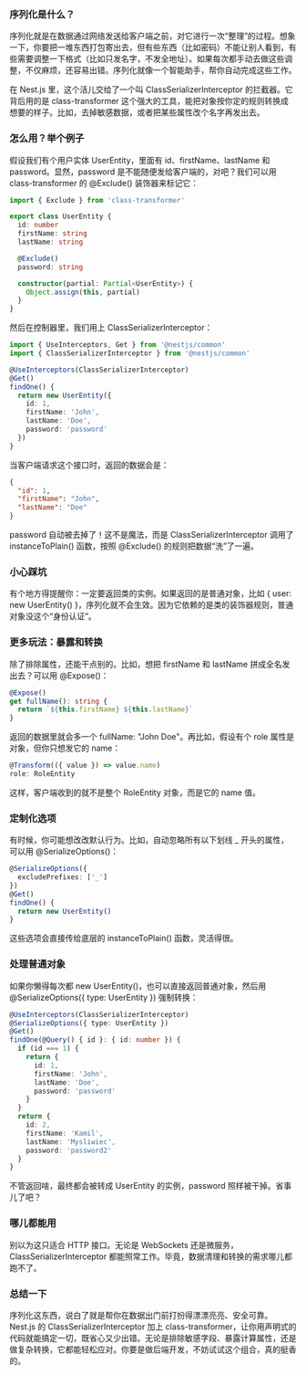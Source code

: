 ### 序列化是什么？

序列化就是在数据通过网络发送给客户端之前，对它进行一次“整理”的过程。想象一下，你要把一堆东西打包寄出去，但有些东西（比如密码）不能让别人看到，有些需要调整一下格式（比如只发名字，不发全地址）。如果每次都手动去做这些调整，不仅麻烦，还容易出错。序列化就像一个智能助手，帮你自动完成这些工作。

在 Nest.js 里，这个活儿交给了一个叫 ClassSerializerInterceptor 的拦截器。它背后用的是 class-transformer 这个强大的工具，能把对象按你定的规则转换成想要的样子。比如，去掉敏感数据，或者把某些属性改个名字再发出去。



### 怎么用？举个例子

假设我们有个用户实体 UserEntity，里面有 id、firstName、lastName 和 password。显然，password 是不能随便发给客户端的，对吧？我们可以用 class-transformer 的 @Exclude() 装饰器来标记它：

```ts
import { Exclude } from 'class-transformer'

export class UserEntity {
  id: number
  firstName: string
  lastName: string

  @Exclude()
  password: string

  constructor(partial: Partial<UserEntity>) {
    Object.assign(this, partial)
  }
}
```

然后在控制器里，我们用上 ClassSerializerInterceptor：

```ts
import { UseInterceptors, Get } from '@nestjs/common'
import { ClassSerializerInterceptor } from '@nestjs/common'

@UseInterceptors(ClassSerializerInterceptor)
@Get()
findOne() {
  return new UserEntity({
    id: 1,
    firstName: 'John',
    lastName: 'Doe',
    password: 'password'
  })
}
```

当客户端请求这个接口时，返回的数据会是：

```json
{
  "id": 1,
  "firstName": "John",
  "lastName": "Doe"
}
```

password 自动被去掉了！这不是魔法，而是 ClassSerializerInterceptor 调用了 instanceToPlain() 函数，按照 @Exclude() 的规则把数据“洗”了一遍。



### 小心踩坑

有个地方得提醒你：一定要返回类的实例。如果返回的是普通对象，比如 { user: new UserEntity() }，序列化就不会生效。因为它依赖的是类的装饰器规则，普通对象没这个“身份认证”。



### 更多玩法：暴露和转换

除了排除属性，还能干点别的。比如，想把 firstName 和 lastName 拼成全名发出去？可以用 @Expose()：

```ts
@Expose()
get fullName(): string {
  return `${this.firstName} ${this.lastName}`
}
```

返回的数据里就会多一个 fullName: "John Doe"。再比如，假设有个 role 属性是对象，但你只想发它的 name：

```ts
@Transform(({ value }) => value.name)
role: RoleEntity
```

这样，客户端收到的就不是整个 RoleEntity 对象，而是它的 name 值。



### 定制化选项

有时候，你可能想改改默认行为。比如，自动忽略所有以下划线 _ 开头的属性，可以用 @SerializeOptions()：

```ts
@SerializeOptions({
  excludePrefixes: ['_']
})
@Get()
findOne() {
  return new UserEntity()
}
```

这些选项会直接传给底层的 instanceToPlain() 函数，灵活得很。



### 处理普通对象

如果你懒得每次都 new UserEntity()，也可以直接返回普通对象，然后用 @SerializeOptions({ type: UserEntity }) 强制转换：

```ts
@UseInterceptors(ClassSerializerInterceptor)
@SerializeOptions({ type: UserEntity })
@Get()
findOne(@Query() { id }: { id: number }) {
  if (id === 1) {
    return {
      id: 1,
      firstName: 'John',
      lastName: 'Doe',
      password: 'password'
    }
  }
  return {
    id: 2,
    firstName: 'Kamil',
    lastName: 'Mysliwiec',
    password: 'password2'
  }
}
```

不管返回啥，最终都会被转成 UserEntity 的实例，password 照样被干掉。省事儿了吧？



### 哪儿都能用

别以为这只适合 HTTP 接口。无论是 WebSockets 还是微服务，ClassSerializerInterceptor 都能照常工作。毕竟，数据清理和转换的需求哪儿都跑不了。



### 总结一下

序列化这东西，说白了就是帮你在数据出门前打扮得漂漂亮亮、安全可靠。Nest.js 的 ClassSerializerInterceptor 加上 class-transformer，让你用声明式的代码就能搞定一切，既省心又少出错。无论是排除敏感字段、暴露计算属性，还是做复杂转换，它都能轻松应对。你要是做后端开发，不妨试试这个组合，真的挺香的。